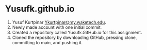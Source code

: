 # Yusufk.github.io
1. Yusuf Kurtpinar Ykurtpinar@my.waketech.edu.
2. Newly made account with one initial commit.
3. Created a repository called Yusufk.GitHub.io for this assignment.
4. Cloned the repository by downloading GitHub, pressing clone, committing to main, and pushing it.